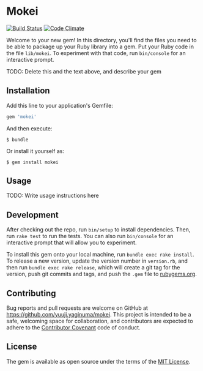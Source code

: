 # Mokei

[![Build Status](https://travis-ci.org/y-yagi/mokei.svg?branch=master)](https://travis-ci.org/y-yagi/mokei) [![Code Climate](https://codeclimate.com/github/y-yagi/mokei/badges/gpa.svg)](https://codeclimate.com/github/y-yagi/mokei)

Welcome to your new gem! In this directory, you'll find the files you need to be able to package up your Ruby library into a gem. Put your Ruby code in the file `lib/mokei`. To experiment with that code, run `bin/console` for an interactive prompt.

TODO: Delete this and the text above, and describe your gem

## Installation

Add this line to your application's Gemfile:

```ruby
gem 'mokei'
```

And then execute:

    $ bundle

Or install it yourself as:

    $ gem install mokei

## Usage

TODO: Write usage instructions here

## Development

After checking out the repo, run `bin/setup` to install dependencies. Then, run `rake test` to run the tests. You can also run `bin/console` for an interactive prompt that will allow you to experiment.

To install this gem onto your local machine, run `bundle exec rake install`. To release a new version, update the version number in `version.rb`, and then run `bundle exec rake release`, which will create a git tag for the version, push git commits and tags, and push the `.gem` file to [rubygems.org](https://rubygems.org).

## Contributing

Bug reports and pull requests are welcome on GitHub at https://github.com/yuuji.yaginuma/mokei. This project is intended to be a safe, welcoming space for collaboration, and contributors are expected to adhere to the [Contributor Covenant](http://contributor-covenant.org) code of conduct.


## License

The gem is available as open source under the terms of the [MIT License](http://opensource.org/licenses/MIT).

